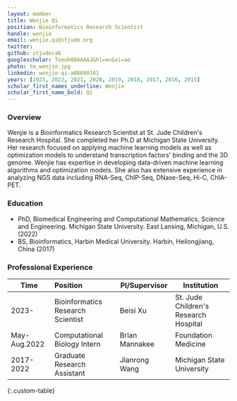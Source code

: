 ```yaml
---
layout: member
title: Wenjie Qi
position: Bioinformatics Research Scientist
handle: wenjie
email: wenjie.qi@stjude.org
twitter:
github: stjudecab
googlescholar: Toeuh08AAAAJ&hl=en&oi=ao
photo: tm_wenjie.jpg
linkedin: wenjie-qi-a08680181
years: [2023, 2022, 2021, 2020, 2019, 2018, 2017, 2016, 2015]
scholar_first_names_underline: Wenjie
scholar_first_name_bold: Qi
---
```


### Overview
Wenjie is a Bioinformatics Research Scientist at St. Jude Children's Research Hospital. She completed her Ph.D at Michigan State University. Her research focused on applying machine learning models as well as optimization models to understand transcription factors' binding and the 3D genome. Wenjie has expertise in developing data-driven machine learning algorithms and optimization models. She also has extensive experience in analyzing NGS data including RNA-Seq, ChIP-Seq, DNase-Seq, Hi-C, ChIA-PET. 

### Education
 - PhD, Biomedical Engineering and Computational Mathematics, Science and Engineering. Michigan State University. East Lansing, Michigan, U.S. (2022)
 - BS, Bioinformatics, Harbin Medical University. Harbin, Heilongjiang, China (2017)

### Professional Experience

Time           | Position                           | PI/Supervisor                         | Institution                               |
-----------    | :----------------------            | ---------------------------------     | ---------------------------------         |
2023-          | Bioinformatics Research Scientist  | Beisi Xu                              | St. Jude Children's Research Hospital     |
May-Aug.2022   | Computational Biology Intern       | Brian Mannakee                        | Foundation Medicine                       |
2017-2022      | Graduate Research Assistant        | Jianrong Wang                         | Michigan State University                 |
{:.custom-table}
